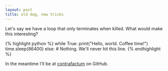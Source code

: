 ```yaml
---
layout: post
title: old dog, new tricks
---
```


Let's say we have a loop that only terminates when killed. What would make this interesting?

{% highlight python %}
while True:
	print("Hello, world. Coffee time!")
	time.sleep(86400)
else:
	# Nothing. We'll never hit this line.
{% endhighlight %}

In the meantime I'll be at [contrafactum](https://github.com/contrafactum/) on GitHub.